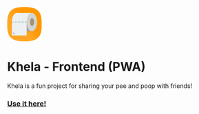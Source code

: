 <img src="./public/images/logo.png" width="80px" />

# Khela - Frontend (PWA)

Khela is a fun project for sharing your pee and poop with friends!

### [Use it here!](https://khela.ir/)
